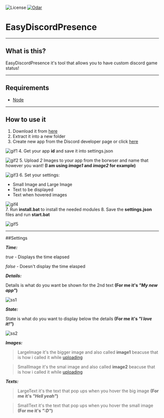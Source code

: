 ![License](	https://img.shields.io/github/license/mashape/apistatus.svg) [![Odar](https://img.shields.io/badge/Made%20by%3A-Odar-brightgreen.svg)](https://odar.xyz)

# EasyDiscordPresence

----
## What is this?

EasyDiscordPresence it's tool that allows you to have custom discord game status!

----
## Requirements
* [Node](https://nodejs.org/en/)

----
## How to use it
1. Download it from [here](https://github.com/OdarArmy/EasyDiscordPresence/archive/master.zip)
2. Extract it into a new folder
3. Create new app from the Discord developer page or click [here](https://discordapp.com/developers/applications/me)

![gif1](http://media.odar.xyz/83f89M07Y1.gif)
4. Get your app **id** and save it into settings.json

![gif2](http://media.odar.xyz/K9g954q6s3.gif)
5. Upload *2* Images to your app from the borwser and name that however you want! **(I am using *image1* and *image2* for example)**

![gif3](http://media.odar.xyz/W9A51Zu789.gif)
6. Set your settings:

* Small Image and Large Image
* Text to be displayed
* Text when hovered images

![gif4](http://media.odar.xyz/o4r28pX4u9.gif)  
7. Run **install.bat** to install the needed modules
8. Save the **settings.json** files and run **start.bat** 

![gif5](http://media.odar.xyz/A2X21yL3cd.gif)

----
##Settings

***Time:***

*true* - Displays the time elapsed

*false* - Doesn't display the time elasped

***Details:***

Details is what do you want be shown for the 2nd text **(For me it's *"My new app"*)**

![ss1](http://media.odar.xyz/E3048fL0D4.png)

***State:***

State is what do you want to display below the details **(For me it's *"I love it!"*)**

![ss2](http://media.odar.xyz/P9S89g38v1.png)

***Images:***

>LargeImage it's the bigger image and also called **image1** beacuse that is how i called it while [uploading](http://media.odar.xyz/665895D6G8.png)

>SmallImage it's the smal image and also called **image2** beacuse that is how i called it while [uploading](http://media.odar.xyz/l5m34T5162.png)

***Texts:***

>LargeText it's the text that pop ups when you hover the big image **(For me it's *"Hell yeah"*)**

>SmallText it's the text that pop ups when you hover the small image **(For me it's *":D"*)**

